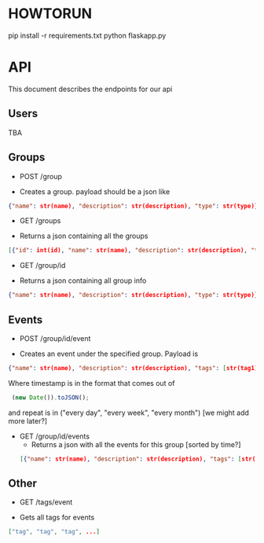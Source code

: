 HOWTORUN
====================

pip install -r requirements.txt
python flaskapp.py


API
===================

This document describes the endpoints for our api

Users
-------------

TBA

Groups
------------

* POST /group
 - Creates a group. payload should be a json like
  ```json
  {"name": str(name), "description": str(description), "type": str(type)}
  ```
* GET /groups
 - Returns a json containing all the groups
 ```json
 [{"id": int(id), "name": str(name), "description": str(description), "type": str(type)}, ...]
 ```
 * GET /group/id
  - Returns a json containing all group info
   ```json
   {"name": str(name), "description": str(description), "type": str(type)}
   ```


Events
---------

* POST /group/id/event
 - Creates an event under the specified group. Payload is
 ```json
 {"name": str(name), "description": str(description), "tags": [str(tag1), str(tag2)...], "time": str(timestamp), "repeat": str(repeat)}
 ```
 Where timestamp is in the format that comes out of
```js
 (new Date()).toJSON();
 ```
 and repeat is in ("every day", "every week", "every month") [we might add more later?]
* GET /group/id/events
  - Returns a json with all the events for this group [sorted by time?]
  ```json
  [{"name": str(name), "description": str(description), "tags": [str(tag1), str(tag2)...], "time": str(timestamp), "repeat": str(repeat), "rank": int(rank)}, ...]
  ```

Other
-------

* GET /tags/event
 - Gets all tags for events
 ```json
 ["tag", "tag", "tag", ...]
 ```

